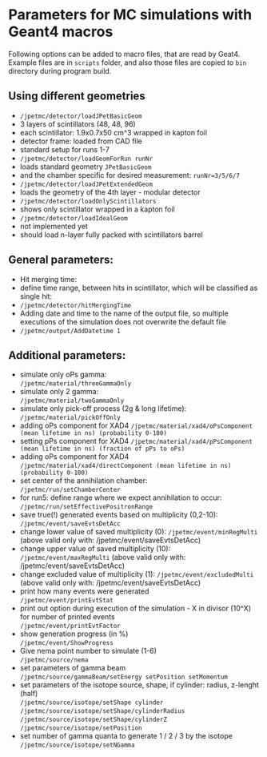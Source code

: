 # Parameters for MC simulations with Geant4 macros
Following options can be added to macro files, that are read by Geat4. Example files are in `scripts` folder, and also those files are copied to `bin` directory during program build.  

## Using different geometries  
* `/jpetmc/detector/loadJPetBasicGeom`  
 * 3 layers of scintillators (48, 48, 96)  
 * each scintillator: 1.9x0.7x50 cm^3 wrapped in kapton foil  
 * detector frame: loaded from CAD file  
 * standard setup for runs 1-7  
* `/jpetmc/detector/loadGeomForRun runNr`  
 * loads standard geometry `JPetBasicGeom`  
 * and the chamber specific for desired measurement: `runNr=3/5/6/7`  
* `/jpetmc/detector/loadJPetExtendedGeom`  
 * loads the geometry of the 4th layer - modular detector
* `/jpetmc/detector/loadOnlyScintillators`  
 * shows only scintillator wrapped in a kapton foil  
* `/jpetmc/detector/loadIdealGeom`  
 * not implemented yet  
 * should load n-layer fully packed with scintillators barrel  

## General parameters:  
* Hit merging time:  
 * define time range, between hits in scintillator, which will be classified as single hit:  
 * `/jpetmc/detector/hitMergingTime`  
* Adding date and time to the name of the output file, so multiple executions of the simulation does not overwrite the default file  
 * `/jpetmc/output/AddDatetime 1`  

## Additional parameters:
* simulate only oPs gamma:  
 `/jpetmc/material/threeGammaOnly`  
* simulate only 2 gamma:  
 `/jpetmc/material/twoGammaOnly`  
* simulate only pick-off process (2g & long lifetime):
 `/jpetmc/material/pickOffOnly`  
* adding oPs component for XAD4
 `/jpetmc/material/xad4/oPsComponent (mean lifetime in ns) (probability 0-100)`  
* setting pPs component for XAD4
 `/jpetmc/material/xad4/pPsComponent (mean lifetime in ns) (fraction of pPs to oPs)`  
* adding oPs component for XAD4
 `/jpetmc/material/xad4/directComponent (mean lifetime in ns) (probability 0-100)`  
* set center of the annihilation chamber:  
 `/jpetmc/run/setChamberCenter`  
* for run5: define range where we expect annihilation to occur:   
 `/jpetmc/run/setEffectivePositronRange`  
* save true(!) generated events based on multiplicity (0,2-10):  
 `/jpetmc/event/saveEvtsDetAcc`
* change lower value of saved multiplicity (0):
 `/jpetmc/event/minRegMulti`
  (above valid only with: /jpetmc/event/saveEvtsDetAcc)
* change upper value of saved multiplicity (10):
 `/jpetmc/event/maxRegMulti`
  (above valid only with: /jpetmc/event/saveEvtsDetAcc)
* change excluded value of multiplicity (1):
 `/jpetmc/event/excludedMulti`
  (above valid only with: /jpetmc/event/saveEvtsDetAcc)
* print how many events were generated  
 `/jpetmc/event/printEvtStat`  
* print out option during execution of the simulation - X in divisor (10^X) for number of printed events  
 `/jpetmc/event/printEvtFactor`  
* show generation progress (in %)  
 `/jpetmc/event/ShowProgress`  
* Give nema point number to simulate (1-6)  
 `/jpetmc/source/nema`  
* set parameters of gamma beam  
 `/jpetmc/source/gammaBeam/setEnergy setPosition setMomentum`  
* set parameters of the isotope source, shape, if cylinder: radius, z-lenght (half)  
 `/jpetmc/source/isotope/setShape cylinder`  
 `/jpetmc/source/isotope/setShape/cylinderRadius`  
 `/jpetmc/source/isotope/setShape/cylinderZ`  
 `/jpetmc/source/isotope/setPosition`  
* set number of gamma quanta to generate 1 / 2 / 3 by the isotope  
 `/jpetmc/source/isotope/setNGamma`  

